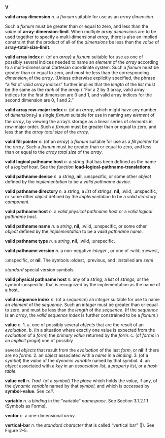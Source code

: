 **V** 



**valid array dimension** *n.* a *fixnum* suitable for use as an *array dimension*. 



Such a *fixnum* must be greater than or equal to zero, and less than the *value* of **array-dimension-limit**. When multiple *array dimensions* are to be used together to specify a multi-dimensional *array*, there is also an implied constraint that the product of all of the *dimensions* be less than the *value* of **array-total-size-limit**. 



**valid array index** *n.* (of an *array*) a *fixnum* suitable for use as one of possibly several indices needed to name an *element* of the *array* according to a multi-dimensional Cartesian coordinate system. Such a *fixnum* must be greater than or equal to zero, and must be less than the corresponding *dimension*<sub>1</sub> of the *array*. (Unless otherwise explicitly specified, the phrase “a *list* of *valid array indices*” further implies that the *length* of the *list* must be the same as the *rank* of the *array*.) “For a 2 by 3 array, valid array indices for the first dimension are 0 and 1, and valid array indices for the second dimension are 0, 1 and 2.” 



**valid array row-major index** *n.* (of an *array*, which might have any number of *dimensions*<sub>2</sub>) a single *fixnum* suitable for use in naming any *element* of the *array*, by viewing the array’s storage as a linear series of *elements* in row-major order. Such a *fixnum* must be greater than or equal to zero, and less than the *array total size* of the *array*. 



**valid fill pointer** *n.* (of an *array*) a *fixnum* suitable for use as a *fill pointer* for the *array*. Such a *fixnum* must be greater than or equal to zero, and less than or equal to the *array total size* of the *array*. 



**valid logical pathname host** *n.* a *string* that has been defined as the name of a *logical host*. See the *function* **load-logical-pathname-translations**. 







 



 



**valid pathname device** *n.* a *string*, **nil**, :unspecific, or some other *object* defined by the *implementation* to be a *valid pathname device*. 



**valid pathname directory** *n.* a *string*, a *list* of *strings*, **nil**, :wild, :unspecific, or some other *object* defined by the *implementation* to be a *valid directory component*. 



**valid pathname host** *n.* a *valid physical pathname host* or a *valid logical pathname host*. 



**valid pathname name** *n.* a *string*, **nil**, :wild, :unspecific, or some other *object* defined by the *implementation* to be a *valid pathname name*. 



**valid pathname type** *n.* a *string*, **nil**, :wild, :unspecific. 



**valid pathname version** *n.* a non-negative *integer* , or one of :wild, :newest, 



:unspecific, or **nil**. The symbols :oldest, :previous, and :installed are *semi* 



*standard* special version symbols. 



**valid physical pathname host** *n.* any of a *string*, a *list* of *strings*, or the symbol :unspecific, that is recognized by the implementation as the name of a host. 



**valid sequence index** *n.* (of a *sequence*) an *integer* suitable for use to name an *element* of the *sequence*. Such an *integer* must be greater than or equal to zero, and must be less than the *length* of the *sequence*. (If the *sequence* is an *array*, the *valid sequence index* is further constrained to be a *fixnum*.) 



**value** *n.* 1. a. one of possibly several *objects* that are the result of an *evaluation*. b. (in a situation where exactly one value is expected from the *evaluation* of a *form*) the *primary value* returned by the *form*. c. (of *forms* in an *implicit progn*) one of possibly 



several *objects* that result from the *evaluation* of the last *form*, or **nil** if there are no *forms*. 2. an *object* associated with a *name* in a *binding*. 3. (of a *symbol*) the *value* of the *dynamic variable* named by that symbol. 4. an *object* associated with a *key* in an *association list*, a *property list*, or a *hash table*. 



**value cell** *n. Trad.* (of a *symbol*) The *place* which holds the *value*, if any, of the *dynamic variable* named by that *symbol*, and which is *accessed* by **symbol-value**. See *cell*. 



**variable** *n.* a *binding* in the “variable” *namespace*. See Section 3.1.2.1.1 (Symbols as Forms). 



**vector** *n.* a one-dimensional *array*. 



**vertical-bar** *n.* the *standard character* that is called “vertical bar” (|). See Figure 2–5. 



 



 




